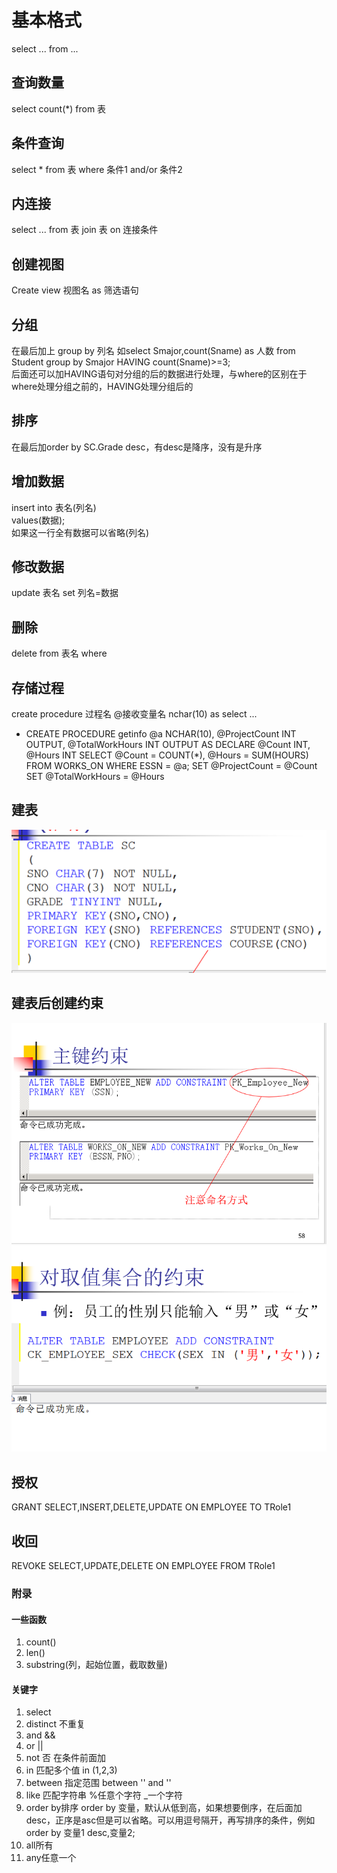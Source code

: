 # 基本格式
select ... from ...
## 查询数量
select count(*) from 表
## 条件查询
select * from 表 where 条件1 and/or 条件2
## 内连接
select ... 
from 表
join 表 on 连接条件
## 创建视图
Create view 视图名
as
筛选语句
## 分组
在最后加上 group by 列名 如select Smajor,count(Sname) as 人数 from Student group by Smajor HAVING count(Sname)>=3;   
后面还可以加HAVING语句对分组的后的数据进行处理，与where的区别在于where处理分组之前的，HAVING处理分组后的
## 排序
在最后加order by SC.Grade desc，有desc是降序，没有是升序
## 增加数据
insert into 表名(列名)  
values(数据);  
如果这一行全有数据可以省略(列名)
## 修改数据
update 表名 set 列名=数据
## 删除
delete from 表名 where
## 存储过程
create procedure 过程名
@接收变量名 nchar(10)
as
select ...   
* CREATE PROCEDURE getinfo
    @a NCHAR(10),
    @ProjectCount INT OUTPUT,
    @TotalWorkHours INT OUTPUT
AS
    DECLARE @Count INT, @Hours INT
    SELECT 
        @Count = COUNT(*),
        @Hours = SUM(HOURS)
    FROM 
        WORKS_ON
    WHERE 
        ESSN = @a;
    SET @ProjectCount = @Count
    SET @TotalWorkHours = @Hours
## 建表
![图 0](images/0b66baa0a4b3a0da83b02dc4eb55dfc643ab764a86d17780ac6cc26b5291334c.png)  
## 建表后创建约束
![图 1](images/8ac34004a0bea7b80423c933aa622ca39fd578733a01fac911fadfc733d893be.png)  
![图 2](images/779cf31a862ff7c477c4350353a5a019e85e2870969f97f637586c61190a6b1d.png)  

## 授权
GRANT SELECT,INSERT,DELETE,UPDATE 
ON EMPLOYEE TO TRole1
## 收回
REVOKE SELECT,UPDATE,DELETE ON EMPLOYEE FROM TRole1
### 附录
#### 一些函数
1. count()
2. len()
3. substring(列，起始位置，截取数量)
#### 关键字
1. select
2. distinct 不重复
3. and &&
4. or ||
5. not 否 在条件前面加
6. in 匹配多个值 in (1,2,3)
7. between 指定范围 between '' and ''
8. like 匹配字符串 %任意个字符 _一个字符
9. order by排序 order by 变量，默认从低到高，如果想要倒序，在后面加desc，正序是asc但是可以省略。可以用逗号隔开，再写排序的条件，例如 order by 变量1 desc,变量2;
10. all所有
11. any任意一个